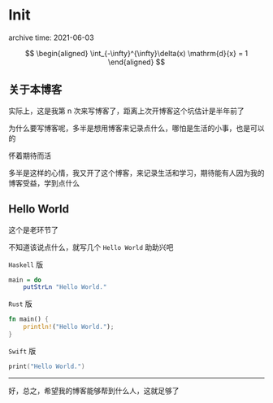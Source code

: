# Init

<p class="archive-time">archive time: 2021-06-03</p>

$$
\begin{aligned}
    \int_{-\infty}^{\infty}\delta(x) \mathrm{d}{x} = 1
\end{aligned}
$$

## 关于本博客

实际上，这是我第 n 次来写博客了，距离上次开博客这个坑估计是半年前了

为什么要写博客呢，多半是想用博客来记录点什么，哪怕是生活的小事，也是可以的

<p class="sp-comment">怀着期待而活</p>

多半是这样的心情，我又开了这个博客，来记录生活和学习，期待能有人因为我的博客受益，学到点什么

## Hello World

<p class="sp-comment">这个是老环节了</p>

不知道该说点什么，就写几个 `Hello World` 助助兴吧

`Haskell` 版

```haskell
main = do
    putStrLn "Hello World."
```

`Rust` 版

```rust
fn main() {
    println!("Hello World.");
}
```

`Swift` 版

```swift
print("Hello World.")
```

---

好，总之，希望我的博客能够帮到什么人，这就足够了

